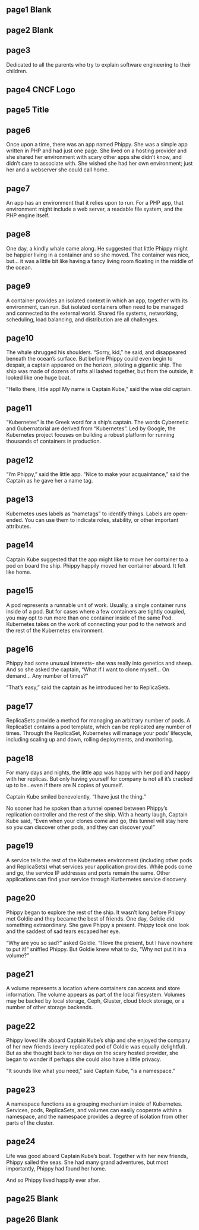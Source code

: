## page1 Blank

## page2 Blank

## page3
Dedicated to all the parents who try to explain software engineering to their children.

## page4 CNCF Logo

## page5 Title

## page6 
Once upon a time, there was an app named Phippy. She was a simple app written in PHP and had just one page. She lived on a hosting provider and she shared her environment with scary other apps she didn’t know, and didn’t care to associate with. She wished she had her own environment; just her and a webserver she could call home. 


## page7
An app has an environment that it relies upon to run. For a PHP app, that environment might include a web server, a readable file system, and the PHP engine itself.

## page8
One day, a kindly whale came along. He suggested that little Phippy might be happier living in a container and so she moved. The container was nice, but… it was a little bit like having a fancy living room floating in the middle of the ocean.

## page9
A container provides an isolated context in which an app, together with its environment, can run. But isolated containers often need to be managed and connected to the external world. Shared file systems, networking, scheduling, load balancing, and distribution are all challenges.

## page10
The whale shrugged his shoulders. “Sorry, kid,” he said, and disappeared beneath the ocean’s surface. But before Phippy could even begin to despair, a captain appeared on the horizon, piloting a gigantic ship. The ship was made of dozens of rafts all lashed together, but from the outside, it looked like one huge boat.

“Hello there, little app! My name is Captain Kube,” said the wise old captain.

## page11
“Kubernetes” is the Greek word for a ship’s captain. The words Cybernetic and Gubernatorial are derived from “Kubernetes”. Led by Google, the Kubernetes project focuses on building a robust platform for running thousands of containers in production.

## page12
“I’m Phippy,” said the little app.
“Nice to make your acquaintance,” said the Captain as he gave her a name tag. 

## page13
Kubernetes uses labels as “nametags” to identify things. Labels are open-ended. You can use them to indicate roles, stability, or other important attributes.

## page14
Captain Kube suggested that the app might like to move her container to a pod on board the ship. Phippy happily moved her container aboard. It felt like home.

## page15
A pod represents a runnable unit of work. Usually, a single container runs inside of a pod. But for cases where a few containers are tightly coupled, you may opt to run more than one container inside of the same Pod. Kubernetes takes on the work of connecting your pod to the network and the rest of the Kubernetes environment.

## page16
Phippy had some unusual interests– she was really into genetics and sheep. And so she asked the captain, “What if I want to clone myself… On demand… Any number of times?”

“That’s easy,” said the captain as he introduced her to ReplicaSets.

## page17
ReplicaSets provide a method for managing an arbitrary number of pods. A ReplicaSet contains a pod template, which can be replicated any number of times. Through the ReplicaSet, Kubernetes will manage your pods’ lifecycle, including scaling up and down, rolling deployments, and monitoring.

## page18
For many days and nights, the little app was happy with her pod and happy with her replicas. But only having yourself for company is not all it’s cracked up to be…even if there are N copies of yourself.

Captain Kube smiled benevolently, “I have just the thing.”

No sooner had he spoken than a tunnel opened between Phippy’s replication controller and the rest of the ship. With a hearty laugh, Captain Kube said, “Even when your clones come and go, this tunnel will stay here so you can discover other pods, and they can discover you!”

## page19
A service tells the rest of the Kubernetes environment (including other pods and ReplicaSets) what services your application provides. While pods come and go, the service IP addresses and ports remain the same. Other applications can find your service through Kurbernetes service discovery.

## page20
Phippy began to explore the rest of the ship. It wasn’t long before Phippy met Goldie and they became the best of friends. One day, Goldie did something extraordinary. She gave Phippy a present. Phippy took one look and the saddest of sad tears escaped her eye.

“Why are you so sad?” asked Goldie.
“I love the present, but I have nowhere to put it!” sniffled Phippy.
But Goldie knew what to do, “Why not put it in a volume?”

## page21
A volume represents a location where containers can access and store information. The volume appears as part of the local filesystem. Volumes may be backed by local storage, Ceph, Gluster, cloud block storage, or a number of other storage backends.

## page22
Phippy loved life aboard Captain Kube’s ship and she enjoyed the company of her new friends (every replicated pod of Goldie was equally delightful). But as she thought back to her days on the scary hosted provider, she began to wonder if perhaps she could also have a little privacy.

“It sounds like what you need,” said Captain Kube, “is a namespace.”

## page23
A namespace functions as a grouping mechanism inside of Kubernetes. Services, pods, ReplicaSets, and volumes can easily cooperate within a namespace, and the namespace provides a degree of isolation from  other parts of the cluster.

## page24
Life was good aboard Captain Kube’s boat. Together with her new friends, Phippy sailed the seas. She had many grand adventures, but most importantly, Phippy had found her home.

And so Phippy lived happily ever after.

## page25 Blank

## page26 Blank



